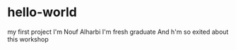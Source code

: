 # hello-world
my first project
I'm Nouf Alharbi
I'm fresh graduate 
And h'm so exited about this workshop 

